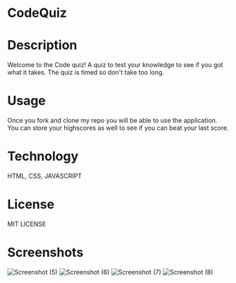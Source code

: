 # CodeQuiz

# Description
Welcome to the Code quiz! A quiz to test your knowledge to see if you got what it takes. The quiz is timed so don't take too long. 

# Usage

Once you fork and clone my repo you will be able to use the application. You can store your highscores as well to see if you can beat your last score.

# Technology
HTML, CSS, JAVASCRIPT

# License 
MIT LICENSE

# Screenshots
![Screenshot (5)](https://user-images.githubusercontent.com/86333093/147164166-0144ce57-6069-4742-8690-39f70006b39b.png)
![Screenshot (6)](https://user-images.githubusercontent.com/86333093/147164207-4ac7b5aa-580b-4624-ae05-1f2aaa11bd6b.png)
![Screenshot (7)](https://user-images.githubusercontent.com/86333093/147164223-c0299704-6c4c-4072-a691-505a86cbc85b.png)
![Screenshot (8)](https://user-images.githubusercontent.com/86333093/147164252-29da4f5f-14fb-43b8-870f-6bed4ac6feff.png)